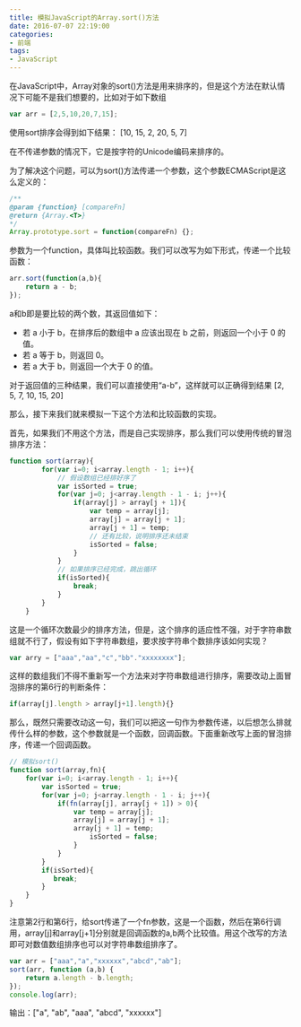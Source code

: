 ```yaml
---
title: 模拟JavaScript的Array.sort()方法
date: 2016-07-07 22:19:00
categories:
- 前端
tags:
- JavaScript
---
```


在JavaScript中，Array对象的sort()方法是用来排序的，但是这个方法在默认情况下可能不是我们想要的，比如对于如下数组
<!-- more -->
```js
var arr = [2,5,10,20,7,15];
```

使用sort排序会得到如下结果：
[10, 15, 2, 20, 5, 7]

在不传递参数的情况下，它是按字符的Unicode编码来排序的。

为了解决这个问题，可以为sort()方法传递一个参数，这个参数ECMAScript是这么定义的：
```js
/**
@param {function} [compareFn]
@return {Array.<T>}
*/
Array.prototype.sort = function(compareFn) {};
```

参数为一个function，具体叫比较函数。我们可以改写为如下形式，传递一个比较函数：
```js
arr.sort(function(a,b){
    return a - b;
});
```

a和b即是要比较的两个数，其返回值如下：
+ 若 a 小于 b，在排序后的数组中 a 应该出现在 b 之前，则返回一个小于 0 的值。
+ 若 a 等于 b，则返回 0。
+ 若 a 大于 b，则返回一个大于 0 的值。 

对于返回值的三种结果，我们可以直接使用“a-b”，这样就可以正确得到结果
[2, 5, 7, 10, 15, 20]

那么，接下来我们就来模拟一下这个方法和比较函数的实现。

首先，如果我们不用这个方法，而是自己实现排序，那么我们可以使用传统的冒泡排序方法：
```js
function sort(array){
        for(var i=0; i<array.length - 1; i++){
            // 假设数组已经排好序了
            var isSorted = true;
            for(var j=0; j<array.length - 1 - i; j++){
                if(array[j] > array[j + 1]){
                    var temp = array[j];
                    array[j] = array[j + 1];
                    array[j + 1] = temp;
                    // 还有比较，说明排序还未结束
                    isSorted = false;
                }
            }
            // 如果排序已经完成，跳出循环
            if(isSorted){
                break;
            }
        }
    }
```

这是一个循环次数最少的排序方法，但是，这个排序的适应性不强，对于字符串数组就不行了，假设有如下字符串数组，要求按字符串个数排序该如何实现？
```js
var arry = ["aaa","aa","c","bb"."xxxxxxxx"];
```

这样的数组我们不得不重新写一个方法来对字符串数组进行排序，需要改动上面冒泡排序的第6行的判断条件：
```js
if(array[j].length > array[j+1].length){}
```

那么，既然只需要改动这一句，我们可以把这一句作为参数传递，以后想怎么排就传什么样的参数，这个参数就是一个函数，回调函数。下面重新改写上面的冒泡排序，传递一个回调函数。
```js
// 模拟sort()
function sort(array,fn){
    for(var i=0; i<array.length - 1; i++){
        var isSorted = true;
        for(var j=0; j<array.length - 1 - i; j++){
            if(fn(array[j], array[j + 1]) > 0){
                var temp = array[j];
                array[j] = array[j + 1];
                array[j + 1] = temp;
                    isSorted = false;
                }
            }
        }
        if(isSorted){
           break;
        }
    }
}
```

注意第2行和第6行，给sort传递了一个fn参数，这是一个函数，然后在第6行调用，array[j]和array[j+1]分别就是回调函数的a,b两个比较值。用这个改写的方法即可对数值数组排序也可以对字符串数组排序了。
```js
var arr = ["aaa","a","xxxxxx","abcd","ab"];
sort(arr, function (a,b) {
    return a.length - b.length;
});
console.log(arr);
```

输出：["a", "ab", "aaa", "abcd", "xxxxxx"]